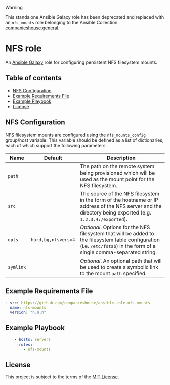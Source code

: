 > [!WARNING]
> This standalone Ansible Galaxy role has been deprecated and replaced with an `nfs_mounts` role belonging to the Ansible Collection [companieshouse.general](https://github.com/companieshouse/ansible-collection-general).

# NFS role

An [Ansible Galaxy](https://galaxy.ansible.com/) role for configuring persistent NFS filesystem mounts.

## Table of contents

* [NFS Configuration][1]
* [Example Requirements File][2]
* [Example Playbook][3]
* [License][4]

[1]: #nfs-configuration
[2]: #example-requirements-file
[3]: #example-playbook
[4]: #license

## NFS Configuration

NFS filesystem mounts are configured using the `nfs_mounts_config` group/host variable. This variable should be defined as a list of dictionaries, each of which support the following parameters:

| Name          | Default             | Description                                                                           |
|---------------|---------------------|---------------------------------------------------------------------------------------|
| `path`        |                     | The path on the remote system being provisioned which will be used as the mount point for the NFS filesystem. |
| `src`         |                     | The source of the NFS filesystem in the form of the hostname or IP address of the NFS server and the directory being exported (e.g. `1.2.3.4:/exported`). |
| `opts`        | `hard,bg,nfsvers=4` | _Optional_. Options for the NFS filesystem that will be added to the filesystem table configuration (i.e. `/etc/fstab`) in the form of a single comma-separated string. |
| `symlink`     |                     | _Optional_. An optional path that will be used to create a symbolic link to the mount `path` specified. |

## Example Requirements File

```yml
- src: https://github.com/companieshouse/ansible-role-nfs-mounts
  name: nfs-mounts
  version: "n.n.n"
```

## Example Playbook

```yml
    - hosts: servers
      roles:
        - nfs-mounts
```

## License

This project is subject to the terms of the [MIT License](/LICENSE).
